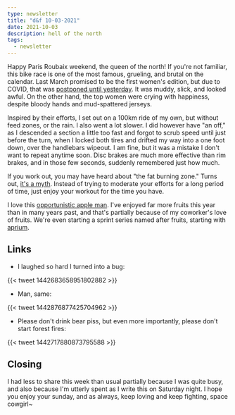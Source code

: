 ```yaml
---
type: newsletter
title: "d&f 10-03-2021"
date: 2021-10-03
description: hell of the north
tags:
  - newsletter
---
```


Happy Paris Roubaix weekend, the queen of the north! If you're not familiar, this bike race is one of the most famous, grueling, and brutal on the calendar. Last March promised to be the first women's edition, but due to COVID, that was [postponed until yesterday](https://www.youtube.com/watch?v=o9G8ph1VwZY). It was muddy, slick, and looked awful. On the other hand, the top women were crying with happiness, despite bloody hands and mud-spattered jerseys.

Inspired by their efforts, I set out on a 100km ride of my own, but without feed zones, or the rain. I also went a lot slower. I did however have "an off," as I descended a section a little too fast and forgot to scrub speed until just before the turn, when I locked both tires and drifted my way into a one foot down, over the handlebars wipeout. I am fine, but it was a mistake I don't want to repeat anytime soon. Disc brakes are much more effective than rim brakes, and in those few seconds, suddenly remembered just how much.

If you work out, you may have heard about "the fat burning zone." Turns out, [it's a myth](https://www.washingtonpost.com/lifestyle/wellness/the-fat-burning-heart-rate-zone-is-a-myth-how-exercise-and-weight-loss-really-work/2018/12/17/548ea93a-fc8e-11e8-83c0-b06139e540e5_story.html). Instead of trying to moderate your efforts for a long period of time, just enjoy your workout for the time you have.

I love this [opportunistic apple man](https://www.grubstreet.com/2021/09/william-mullan-odd-apples-encounter.html). I've enjoyed far more fruits this year than in many years past, and that's partially because of my coworker's love of fruits. We're even starting a sprint series named after fruits, starting with [aprium](https://www.specialtyproduce.com/produce/Aprium_4155.php).

## Links

- I laughed so hard I turned into a bug:

{{< tweet 1442683658951802882 >}}

- Man, same:

{{< tweet 1442876877425704962 >}}

- Please don't drink bear piss, but even more importantly, please don't start forest fires:

{{< tweet 1442717880873795588 >}}

## Closing

I had less to share this week than usual partially because I was quite busy, and also because I'm utterly spent as I write this on Saturday night. I hope you enjoy your sunday, and as always, keep loving and keep fighting, space cowgirl~
